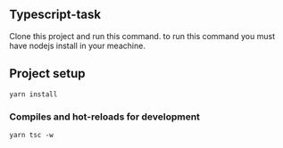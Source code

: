 ## Typescript-task

Clone this project and run this command. to run this command you must have nodejs install in your meachine.

## Project setup

```
yarn install
```

### Compiles and hot-reloads for development

```
yarn tsc -w
```
